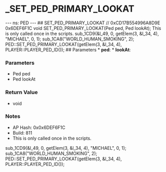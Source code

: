 # _SET_PED_PRIMARY_LOOKAT

--- ns: PED --- ## SET_PED_PRIMARY_LOOKAT  // 0xCD17B554996A8D9E 0x6DEF6F1C void SET_PED_PRIMARY_LOOKAT(Ped ped, Ped lookAt);  This is only called once in the scripts. sub_1CD9(&l_49, 0, getElem(3, &l_34, 4), "MICHAEL", 0, 1); sub_1CA8("WORLD_HUMAN_SMOKING", 2); PED::SET_PED_PRIMARY_LOOKAT(getElem(3, &l_34, 4), PLAYER::PLAYER_PED_ID());  ## Parameters * **ped**: * **lookAt**:

### Parameters
* Ped ped
* Ped lookAt

### Return Value
* void

### Notes
* AP Hash: 0x0x6DEF6F1C
* Build: 811
* This is only called once in the scripts.

sub_1CD9(&l_49, 0, getElem(3, &l_34, 4), "MICHAEL", 0, 1);
                    sub_1CA8("WORLD_HUMAN_SMOKING", 2);
                    PED::SET_PED_PRIMARY_LOOKAT(getElem(3, &l_34, 4), PLAYER::PLAYER_PED_ID());

